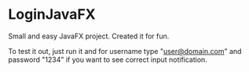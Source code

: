 # LoginJavaFX

Small and easy JavaFX project. 
Created it for fun. 

To test it out, just run it and for username type "user@domain.com" and password "1234" if you want to see correct input notification. 

